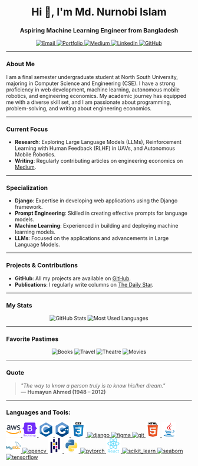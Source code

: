 <h1 align="center">Hi 👋, I'm Md. Nurnobi Islam</h1>
<h3 align="center">Aspiring Machine Learning Engineer from Bangladesh</h3>

<p align="center">
  <a href="mailto:nur35982@gmail.com">
    <img src="https://img.shields.io/badge/Email-D14836?style=for-the-badge&logo=gmail&logoColor=white" alt="Email">
  </a>
  <a href="https://www.nurnobi.com/">
    <img src="https://img.shields.io/badge/Portfolio-00A98F?style=for-the-badge&logo=google-chrome&logoColor=white" alt="Portfolio">
  </a>
  <a href="https://medium.com/@nur35982">
    <img src="https://img.shields.io/badge/Medium-12100E?style=for-the-badge&logo=medium&logoColor=white" alt="Medium">
  </a>
  <a href="https://www.linkedin.com/in/nurnobi-islam-nsu/">
    <img src="https://img.shields.io/badge/LinkedIn-0077B5?style=for-the-badge&logo=linkedin&logoColor=white" alt="LinkedIn">
  </a>
  <a href="https://github.com/Nur35982">
    <img src="https://img.shields.io/badge/GitHub-181717?style=for-the-badge&logo=github&logoColor=white" alt="GitHub">
  </a>
</p>

---

### About Me

I am a final semester undergraduate student at North South University, majoring in Computer Science and Engineering (CSE). I have a strong proficiency in web development, machine learning, autonomous mobile robotics, and engineering economics. My academic journey has equipped me with a diverse skill set, and I am passionate about programming, problem-solving, and writing about engineering economics.

---

### Current Focus

- **Research**: Exploring Large Language Models (LLMs), Reinforcement Learning with Human Feedback (RLHF) in UAVs, and Autonomous Mobile Robotics.
- **Writing**: Regularly contributing articles on engineering economics on [Medium](https://medium.com/@nur35982).

---

### Specialization

- **Django**: Expertise in developing web applications using the Django framework.
- **Prompt Engineering**: Skilled in creating effective prompts for language models.
- **Machine Learning**: Experienced in building and deploying machine learning models.
- **LLMs**: Focused on the applications and advancements in Large Language Models.

---

### Projects & Contributions

- **GitHub**: All my projects are available on [GitHub](https://github.com/Nur35982).
- **Publications**: I regularly write columns on [The Daily Star](https://www.thedailystar.net/opinion/readers-voice/news/bangladesh-missing-opportunity-3567781).

---

### My Stats

<p align="center">
  <img src="https://github-readme-stats.vercel.app/api?username=Nur35982&show_icons=true&theme=radical" alt="GitHub Stats" width="400" />
  <img src="https://github-readme-stats.vercel.app/api/top-langs/?username=Nur35982&layout=compact&theme=radical" alt="Most Used Languages" width="400" />
</p>

---

### Favorite Pastimes

<p align="center">
  <img src="https://img.shields.io/badge/Books-FF6F61?style=for-the-badge&logo=bookmeter&logoColor=white" alt="Books" />
  <img src="https://img.shields.io/badge/Travel-4682B4?style=for-the-badge&logo=google-maps&logoColor=white" alt="Travel" />
  <img src="https://img.shields.io/badge/Theatre-8A2BE2?style=for-the-badge&logo=themoviedatabase&logoColor=white" alt="Theatre" />
  <img src="https://img.shields.io/badge/Movies-FFD700?style=for-the-badge&logo=plex&logoColor=black" alt="Movies" />
</p>

---

### Quote

> *"The way to know a person truly is to know his/her dream."*  
> — **Humayun Ahmed (1948 – 2012)**

---

### Languages and Tools:
<p align="left"> 
  <a href="https://aws.amazon.com" target="_blank" rel="noreferrer"> 
    <img src="https://raw.githubusercontent.com/devicons/devicon/master/icons/amazonwebservices/amazonwebservices-original-wordmark.svg" alt="aws" width="40" height="40"/> 
  </a> 
  <a href="https://getbootstrap.com" target="_blank" rel="noreferrer"> 
    <img src="https://raw.githubusercontent.com/devicons/devicon/master/icons/bootstrap/bootstrap-plain-wordmark.svg" alt="bootstrap" width="40" height="40"/> 
  </a> 
  <a href="https://www.cprogramming.com/" target="_blank" rel="noreferrer"> 
    <img src="https://raw.githubusercontent.com/devicons/devicon/master/icons/c/c-original.svg" alt="c" width="40" height="40"/> 
  </a> 
  <a href="https://www.w3schools.com/cpp/" target="_blank" rel="noreferrer"> 
    <img src="https://raw.githubusercontent.com/devicons/devicon/master/icons/cplusplus/cplusplus-original.svg" alt="cplusplus" width="40" height="40"/> 
  </a> 
  <a href="https://www.w3schools.com/css/" target="_blank" rel="noreferrer"> 
    <img src="https://raw.githubusercontent.com/devicons/devicon/master/icons/css3/css3-original-wordmark.svg" alt="css3" width="40" height="40"/> 
  </a> 
  <a href="https://www.djangoproject.com/" target="_blank" rel="noreferrer"> 
    <img src="https://cdn.worldvectorlogo.com/logos/django.svg" alt="django" width="40" height="40"/> 
  </a> 
  <a href="https://www.figma.com/" target="_blank" rel="noreferrer"> 
    <img src="https://www.vectorlogo.zone/logos/figma/figma-icon.svg" alt="figma" width="40" height="40"/> 
  </a> 
  <a href="https://git-scm.com/" target="_blank" rel="noreferrer"> 
    <img src="https://www.vectorlogo.zone/logos/git-scm/git-scm-icon.svg" alt="git" width="40" height="40"/> 
  </a> 
  <a href="https://www.w3.org/html/" target="_blank" rel="noreferrer"> 
    <img src="https://raw.githubusercontent.com/devicons/devicon/master/icons/html5/html5-original-wordmark.svg" alt="html5" width="40" height="40"/> 
  </a> 
  <a href="https://www.java.com" target="_blank" rel="noreferrer"> 
    <img src="https://raw.githubusercontent.com/devicons/devicon/master/icons/java/java-original.svg" alt="java" width="40" height="40"/> 
  </a> 
  <a href="https://www.mysql.com/" target="_blank" rel="noreferrer"> 
    <img src="https://raw.githubusercontent.com/devicons/devicon/master/icons/mysql/mysql-original-wordmark.svg" alt="mysql" width="40" height="40"/> 
  </a> 
  <a href="https://opencv.org/" target="_blank" rel="noreferrer"> 
    <img src="https://www.vectorlogo.zone/logos/opencv/opencv-icon.svg" alt="opencv" width="40" height="40"/> 
  </a> 
  <a href="https://pandas.pydata.org/" target="_blank" rel="noreferrer"> 
    <img src="https://raw.githubusercontent.com/devicons/devicon/2ae2a900d2f041da66e950e4d48052658d850630/icons/pandas/pandas-original.svg" alt="pandas" width="40" height="40"/> 
  </a> 
  <a href="https://www.python.org" target="_blank" rel="noreferrer"> 
    <img src="https://raw.githubusercontent.com/devicons/devicon/master/icons/python/python-original.svg" alt="python" width="40" height="40"/> 
  </a> 
  <a href="https://pytorch.org/" target="_blank" rel="noreferrer"> 
    <img src="https://www.vectorlogo.zone/logos/pytorch/pytorch-icon.svg" alt="pytorch" width="40" height="40"/> 
  </a> 
  <a href="https://reactjs.org/" target="_blank" rel="noreferrer"> 
    <img src="https://raw.githubusercontent.com/devicons/devicon/master/icons/react/react-original-wordmark.svg" alt="react" width="40" height="40"/> 
  </a> 
  <a href="https://scikit-learn.org/" target="_blank" rel="noreferrer"> 
    <img src="https://upload.wikimedia.org/wikipedia/commons/0/05/Scikit_learn_logo_small.svg" alt="scikit_learn" width="40" height="40"/> 
  </a> 
  <a href="https://seaborn.pydata.org/" target="_blank" rel="noreferrer"> 
    <img src="https://seaborn.pydata.org/_images/logo-mark-lightbg.svg" alt="seaborn" width="40" height="40"/> 
  </a> 
  <a href="https://www.tensorflow.org" target="_blank" rel="noreferrer"> 
    <img src="https://www.vectorlogo.zone/logos/tensorflow/tensorflow-icon.svg" alt="tensorflow" width="40" height="40"/> 
  </a> 
</p>
